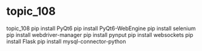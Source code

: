 # topic_108
topic_108
pip install PyQt6
pip install PyQt6-WebEngine
pip install selenium
pip install webdriver-manager
pip install pynput
pip install websockets
pip install Flask
pip install mysql-connector-python

